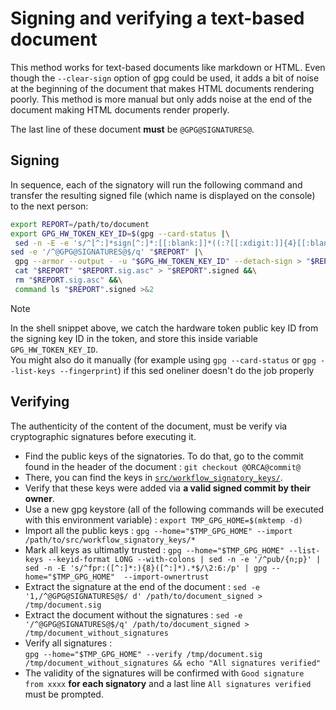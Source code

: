 # Signing and verifying a text-based document

This method works for text-based documents like markdown or HTML.
Even though the `--clear-sign` option of gpg could be used, it adds a bit of noise at the beginning of the document that makes HTML documents rendering poorly.
This method is more manual but only adds noise at the end of the document making HTML documents render properly.

The last line of these document **must** be `@GPG@SIGNATURES@`.

## Signing 
In sequence, each of the signatory will run the following command and transfer the resulting signed file (which name is displayed on the console) to the next person:
```bash
export REPORT=/path/to/document
export GPG_HW_TOKEN_KEY_ID=$(gpg --card-status |\
 sed -n -E -e 's/^[^:]*sign[^:]*:[[:blank:]]*((:?[[:xdigit:]]{4}[[:blank:]]*){10})/\1/pi')
sed -e '/^@GPG@SIGNATURES@$/q' "$REPORT" |\
 gpg --armor --output - -u "$GPG_HW_TOKEN_KEY_ID" --detach-sign > "$REPORT.sig.asc" &&\
 cat "$REPORT" "$REPORT.sig.asc" > "$REPORT".signed &&\
 rm "$REPORT.sig.asc" &&\
 command ls "$REPORT".signed >&2
```
> [!Note]  
> In the shell snippet above, we catch the hardware token public key ID from the signing key ID in the token, and store this inside variable `GPG_HW_TOKEN_KEY_ID`.  
> You might also do it manually (for example using `gpg --card-status` or `gpg --list-keys --fingerprint`) if this sed oneliner doesn't do the job properly

## Verifying
The authenticity of the content of the document, must be verify via cryptographic signatures before executing it.
 * Find the public keys of the signatories. To do that, go to the commit found in the header of the document :
 `git checkout @ORCA@commit@`
 * There, you can find the keys in [`src/workflow_signatory_keys/`](@ORCA@gitremote@/tree/main/src/workflow_signatory_keys).
 * Verify that these keys were added via **a valid signed commit by their owner**.
 * Use a new gpg keystore (all of the following commands will be executed with this environment variable) :
 `export TMP_GPG_HOME=$(mktemp -d)`
 * Import all the public keys :
 `gpg --home="$TMP_GPG_HOME" --import /path/to/src/workflow_signatory_keys/*`
 * Mark all keys as ultimatly trusted :
 `gpg --home="$TMP_GPG_HOME" --list-keys --keyid-format LONG --with-colons | sed -n -e '/^pub/{n;p}' | sed -n -E 's/^fpr:([^:]*:){8}([^:]*).*$/\2:6:/p' | gpg --home="$TMP_GPG_HOME"  --import-ownertrust`
 * Extract the signature at the end of the document :
 `sed -e '1,/^@GPG@SIGNATURES@$/ d' /path/to/document_signed > /tmp/document.sig`
 * Extract the document without the signatures :
 `sed -e '/^@GPG@SIGNATURES@$/q' /path/to/document_signed > /tmp/document_without_signatures`
 * Verify all signatures :  
 `gpg --home="$TMP_GPG_HOME" --verify /tmp/document.sig /tmp/document_without_signatures && echo "All signatures verified"`
 * The validity of the signatures will be confirmed with `Good signature from xxxx` **for each signatory** and a last line `All signatures verified` must be prompted.

